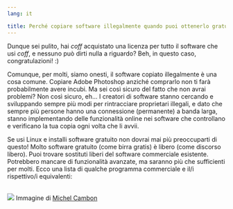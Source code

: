 ```yaml
---
lang: it

title: Perché copiare software illegalmente quando puoi ottenerlo gratuitamente?
---
```


Dunque sei pulito, hai *coff* acquistato una licenza per tutto il software che usi *coff*, 
e nessuno può dirti nulla a riguardo? Beh, in questo caso, congratulazioni! :)

Comunque, per molti, siamo onesti, il software copiato illegalmente è 
una cosa comune. Copiare Adobe Photoshop anziché comprarlo non ti farà 
probabilmente avere incubi. Ma sei così sicuro del fatto che non avrai 
problemi? Non così sicuro, eh... I creatori di software stanno cercando e 
sviluppando sempre più modi per rintracciare proprietari illegali, e dato che 
sempre più persone hanno una connessione (permanente) a banda larga, stanno 
implementando delle funzionalità online nei software che controllano e 
verificano la tua copia ogni volta che li avvii.

Se usi Linux e installi software gratuito non dovrai mai più preoccuparti 
di questo! Molto software gratuito (come birra gratis) è libero 
(come discorso libero). Puoi trovare sostituti liberi del software 
commerciale esistente. Potrebbero mancare di funzionalità avanzate, ma 
saranno più che sufficienti per molti. Ecco una lista di qualche programma 
commerciale e il/i rispettivo/i equivalenti:

<?php

table_parser ("Sì", "No", "Commerciale", "Open source", "Esiste su 
Windows?");


<br /><br>

<img src="Images/warez.png" />

Immagine di <a href="http://michel.cambon.free.fr/ampere/salle1bis.htm">Michel Cambon</a>




